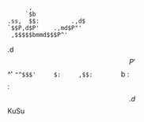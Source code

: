           ,
         `$b
    .ss,  $$:         .,d$
    `$$P,d$P'    .,md$P"'
     ,$$$$$bmmd$$$P^'
   .d$$$$$$$$$$P'
   $$^' `"^$$$'    
   $:     ,$$:       
   `b     :$$        
          $$:        
          $$ 
        .d$$                KuSu                       

